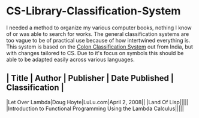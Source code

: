 # CS-Library-Classification-System
I needed a method to organize my various computer books, nothing I know of or was able to search for works. The general classification systems are too vague to be of practical use because of how intertwined everything is.
This system is based on the [Colon Classification System](https://en.wikipedia.org/wiki/Colon_classification) out from India, but with changes tailored to CS. Due to it's focus on symbols this should be able to be adapted
easily across various languages.

| Title | Author | Publisher | Date Published | Classification |
----------------------------------------------------------------
|Let Over Lambda|Doug Hoyte|LuLu.com|April 2, 2008||
|Land Of Lisp|||||
|Introduction to Functional Programming Using the Lambda Calculus|||||
